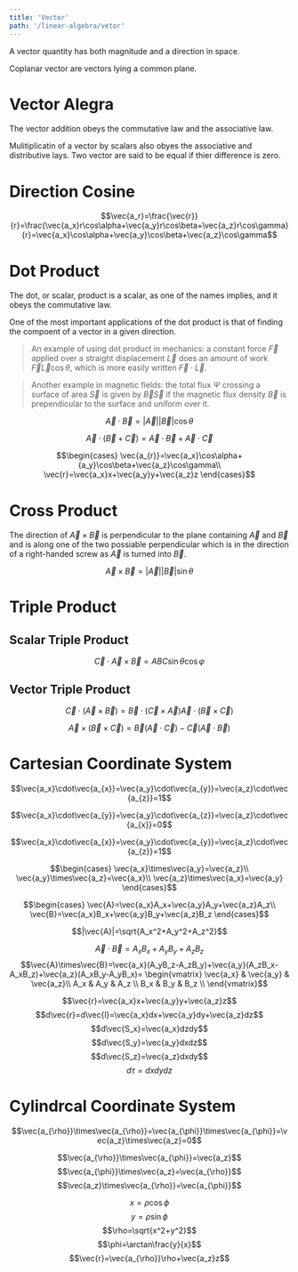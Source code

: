 ```yaml
---
title: 'Vector'
path: '/linear-algebra/vetor'
---
```


A vector quantity has both magnitude and a direction in space.

Coplanar vector are vectors lying a common plane.

# Vector Alegra

The vector addition obeys the commutative law and the associative law.

Mulitiplicatin of a vector by scalars also obyes the associative and distributive lays. Two vector are said to be equal if thier difference is zero.

# Direction Cosine

$$\vec{a_r}=\frac{\vec{r}}{r}=\frac{\vec{a_x}r\cos\alpha+\vec{a_y}r\cos\beta+\vec{a_z}r\cos\gamma}{r}=\vec{a_x}\cos\alpha+\vec{a_y}\cos\beta+\vec{a_z}\cos\gamma$$

# Dot Product

The dot, or scalar, product is a scalar, as one of the names implies, and it obeys the commutative law.

One of the most important applications of the dot product is that of finding the compoent of a vector in a given direction.

> An example of using dot product in mechanics: a constant force $\vec{F}$ applied over a straight displacement $\vec{L}$ does an amount of work $\vec{F}\vec{L}\cos\theta$, which is more easily written $\vec{F}\cdot\vec{L}$.

> Another example in magnetic fields: the total flux $\Psi$ crossing a surface of area $\vec{S}$ is given by $\vec{B}\vec{S}$ if the magnetic flux density $\vec{B}$ is prependicular to the surface and uniform over it.

$$\vec{A}\cdot\vec{B}=|\vec{A}||\vec{B}|\cos\theta$$

$$\vec{A}\cdot(\vec{B}+\vec{C})=\vec{A}\cdot \vec{B}+\vec{A}\cdot\vec{C}$$

$$\begin{cases}
    \vec{a_{r}}=\vec{a_x}\cos\alpha+{a_y}\cos\beta+\vec{a_z}\cos\gamma\\
    \vec{r}=\vec{a_x}x+\vec{a_y}y+\vec{a_z}z
\end{cases}$$

# Cross Product

The direction of $\vec{A}\times\vec{B}$ is perpendicular to the plane containing $\vec{A}$ and $\vec{B}$ and is along one of the two possiable perpendicular which is in the direction of a right-handed screw as $\vec{A}$ is turned into $\vec{B}$.

$$\vec{A}\times\vec{B}=|\vec{A}||\vec{B}|\sin\theta$$

# Triple Product

## Scalar Triple Product

$$\vec{C}\cdot\vec{A}\times\vec{B}=ABC\sin\theta\cos\varphi$$

## Vector Triple Product

$$\vec{C}\cdot(\vec{A}\times\vec{B})=\vec{B}\cdot(\vec{C}\times\vec{A})\vec{A}\cdot(\vec{B}\times\vec{C})$$

$$\vec{A}\times(\vec{B}\times\vec{C})=\vec{B}(\vec{A}\cdot\vec{C})-\vec{C}(\vec{A}\cdot \vec{B})$$

# Cartesian Coordinate System

$$\vec{a_x}\cdot\vec{a_{x}}=\vec{a_y}\cdot\vec{a_{y}}=\vec{a_z}\cdot\vec{a_{z}}=1$$

$$\vec{a_x}\cdot\vec{a_{y}}=\vec{a_y}\cdot\vec{a_{z}}=\vec{a_z}\cdot\vec{a_{x}}=0$$

$$\vec{a_x}\cdot\vec{a_{x}}=\vec{a_y}\cdot\vec{a_{y}}=\vec{a_z}\cdot\vec{a_{z}}=1$$

$$\begin{cases}
  \vec{a_x}\times\vec{a_y}=\vec{a_z}\\
  \vec{a_y}\times\vec{a_z}=\vec{a_x}\\
  \vec{a_z}\times\vec{a_x}=\vec{a_y}
\end{cases}$$

$$\begin{cases}
  \vec{A}=\vec{a_x}A_x+\vec{a_y}A_y+\vec{a_z}A_z\\
  \vec{B}=\vec{a_x}B_x+\vec{a_y}B_y+\vec{a_z}B_z
\end{cases}$$

$$|\vec{A}|=\sqrt{A_x^2+A_y^2+A_z^2}$$

$$\vec{A}\cdot\vec{B}=A_xB_x+A_yB_y+A_zB_z$$
$$\vec{A}\times\vec{B}=\vec{a_x}(A_yB_z-A_zB_y)+\vec{a_y}(A_zB_x-A_xB_z)+\vec{a_z}(A_xB_y-A_yB_x)=
\begin{vmatrix}
  \vec{a_x} & \vec{a_y} & \vec{a_z}\\
  A_x       & A_y       & A_z      \\
  B_x       & B_y       & B_z      \\
\end{vmatrix}$$

$$\vec{r}=\vec{a_x}x+\vec{a_y}y+\vec{a_z}z$$
$$d\vec{r}=d\vec{l}=\vec{a_x}dx+\vec{a_y}dy+\vec{a_z}dz$$
$$d\vec{S_x}=\vec{a_x}dzdy$$
$$d\vec{S_y}=\vec{a_y}dxdz$$
$$d\vec{S_z}=\vec{a_z}dxdy$$
$$d\tau=dxdydz$$

# Cylindrcal Coordinate System

$$\vec{a_{\rho}}\times\vec{a_{\rho}}=\vec{a_{\phi}}\times\vec{a_{\phi}}=\vec{a_z}\times\vec{a_z}=0$$

$$\vec{a_{\rho}}\times\vec{a_{\phi}}=\vec{a_z}$$
$$\vec{a_{\phi}}\times\vec{a_z}=\vec{a_{\rho}}$$
$$\vec{a_z}\times\vec{a_{\rho}}=\vec{a_{\phi}}$$

$$x=\rho\cos\phi$$
$$y=\rho\sin\phi$$
$$\rho=\sqrt{x^2+y^2}$$
$$\phi=\arctan\frac{y}{x}$$
$$\vec{r}=\vec{a_{\rho}}\rho+\vec{a_z}z$$
